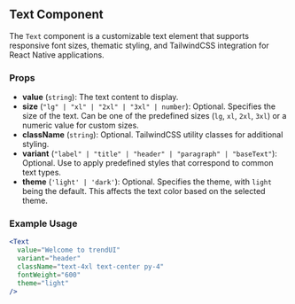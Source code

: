 ## Text Component

The `Text` component is a customizable text element that supports responsive font sizes, thematic styling, and TailwindCSS integration for React Native applications.

### Props

- **value** (`string`): The text content to display.
- **size** (`"lg" | "xl" | "2xl" | "3xl" | number`): Optional. Specifies the size of the text. Can be one of the predefined sizes (`lg`, `xl`, `2xl`, `3xl`) or a numeric value for custom sizes.
- **className** (`string`): Optional. TailwindCSS utility classes for additional styling.
- **variant** (`"label" | "title" | "header" | "paragraph" | "baseText"`): Optional. Use to apply predefined styles that correspond to common text types.
- **theme** (`'light' | 'dark'`): Optional. Specifies the theme, with `light` being the default. This affects the text color based on the selected theme.

### Example Usage

```jsx
<Text
  value="Welcome to trendUI"
  variant="header"
  className="text-4xl text-center py-4"
  fontWeight="600"
  theme="light"
/>
```
